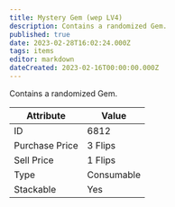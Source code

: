 ```yaml
---
title: Mystery Gem (wep LV4)
description: Contains a randomized Gem.
published: true
date: 2023-02-28T16:02:24.000Z
tags: items
editor: markdown
dateCreated: 2023-02-16T00:00:00.000Z
---
```


Contains a randomized Gem.

|Attribute|Value|
|-|-|
|ID|6812|
|Purchase Price|3 Flips|
|Sell Price|1 Flips|
|Type|Consumable|
|Stackable|Yes|

